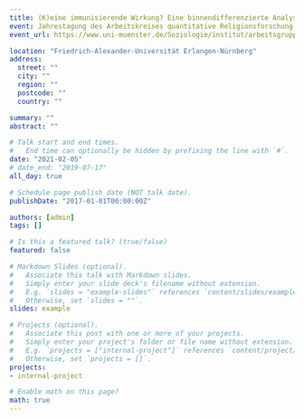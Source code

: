 ```yaml
---
title: (K)eine immunisierende Wirkung? Eine binnendifferenzierte Analyse zum Zusammenhang von christlicher Religiosität und der Wahl rechtspopulistischer Parteien
event: Jahrestagung des Arbeitskreises quantitative Religionsforschung (AKqR)
event_url: https://www.uni-muenster.de/Soziologie/institut/arbeitsgruppen/aqr.shtml

location: "Friedrich-Alexander-Universität Erlangen-Nürnberg"
address:
  street: ""
  city: ""
  region: ""
  postcode: ""
  country: ""

summary: ""
abstract: ""

# Talk start and end times.
#   End time can optionally be hidden by prefixing the line with `#`.
date: "2021-02-05"
# date_end: "2019-07-17"
all_day: true

# Schedule page publish date (NOT talk date).
publishDate: "2017-01-01T00:00:00Z"

authors: [admin]
tags: []

# Is this a featured talk? (true/false)
featured: false

# Markdown Slides (optional).
#   Associate this talk with Markdown slides.
#   Simply enter your slide deck's filename without extension.
#   E.g. `slides = "example-slides"` references `content/slides/example-slides.md`.
#   Otherwise, set `slides = ""`.
slides: example

# Projects (optional).
#   Associate this post with one or more of your projects.
#   Simply enter your project's folder or file name without extension.
#   E.g. `projects = ["internal-project"]` references `content/project/deep-learning/index.md`.
#   Otherwise, set `projects = []`.
projects:
- internal-project

# Enable math on this page?
math: true
---
```

